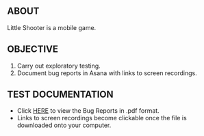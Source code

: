 ## ABOUT
Little Shooter is a mobile game.

## OBJECTIVE
1. Carry out exploratory testing.
2. Document bug reports in Asana with links to screen recordings.

## TEST DOCUMENTATION 
- Click [HERE]() to view the Bug Reports in .pdf format. 
- Links to screen recordings become clickable once the file is downloaded onto your computer.
